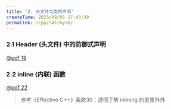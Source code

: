 ```yaml
---
title: '2. 头文件与类的声明'
createTime: 2025/09/05 17:43:39
permalink: /cpp/341rkynm/
---
```



### 2.1 Header (头文件) 中的防御式声明

@[pdf 18](https://oss.ajohn.top/blog/pdf/oop1.pdf)

### 2.2 inline  (内联) 函數

@[pdf 22](https://oss.ajohn.top/blog/pdf/oop1.pdf)

>参考《Effective C++》条款30：透彻了解 inlining 的里里外外

